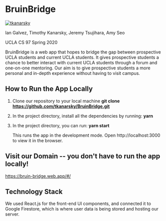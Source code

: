 # BruinBridge

[![tkanarsky](https://circleci.com/gh/tkanarsky/BruinBridge.svg?style=shield&circle-token=dcd878801387100caaca2c01bc4bbb10289d8773)](https://app.circleci.com/pipelines/github/tkanarsky/BruinBridge)

Ian Galvez, Timothy Kanarsky, Jeremy Tsujihara, Amy Seo

UCLA CS 97 Spring 2020

BruinBridge is a web app that hopes to bridge the gap between prospective UCLA students and current UCLA students. It gives prospective students a chance to better interact with current UCLA students through a forum and one-on-one mentoring. Our aim is to give prospective students a more personal and in-depth experience without having to visit campus.

## How to Run the App Locally
1. Clone our repository to your local machine
    **git clone https://github.com/tkanarsky/BruinBridge.git**
2. In the project directory, install all the dependencies by running: **yarn**
3. In the project directory, you can run: **yarn start**

   This runs the app in the development mode.
   Open http://localhost:3000 to view it in the browser.
   
## Visit our Domain -- you don't have to run the app locally!
https://bruin-bridge.web.app/#/


## Technology Stack
We used React.js for the front-end UI components, and connected it to Google Firestore, which is where user data is being stored and hosting our server.
